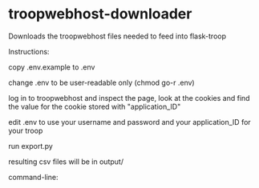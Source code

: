 # troopwebhost-downloader

Downloads the troopwebhost files needed to feed into flask-troop

Instructions:

copy .env.example to .env

change .env to be user-readable only (chmod go-r .env)

log in to troopwebhost and inspect the page, look at the cookies and find the value for the cookie stored with "application_ID"

edit .env to use your username and password and your application_ID for your troop

run export.py

resulting csv files will be in output/


command-line:


